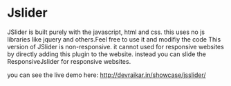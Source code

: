 # Jslider
JSlider is built purely with the javascript, html and css. this uses no js libraries like jquery and others.Feel free to use it and modifiy the code
This version of JSlider is non-responsive. it cannot used for responsive websites by directly adding this plugin to the website.
instead you can slide the ResponsiveJslider for responsive websites.

you can see the live demo here:
http://devraikar.in/showcase/jsslider/ 
